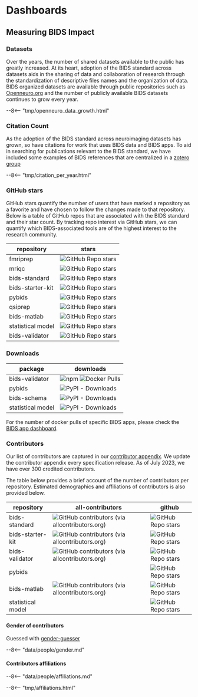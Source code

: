 # Dashboards
## Measuring BIDS Impact

### Datasets

Over the years, the number of shared datasets available to the public has
greatly increased. At its heart, adoption of the BIDS standard across datasets
aids in the sharing of data and collaboration of research through the standardization
of descriptive files names and the organization of data. BIDS organized datasets are
available through public repositories such as [Openneuro.org](https://openneuro.org/)
and the number of publicly available BIDS datasets continues to grow every year.

<!-- use snippet to include a file
https://facelessuser.github.io/pymdown-extensions/extensions/snippets/#snippets-notation
-->

--8<-- "tmp/openneuro_data_growth.html"

### Citation Count

As the adoption of the BIDS standard across neuroimaging datasets has grown, so have
citations for work that uses BIDS data and BIDS apps. To aid in searching for publications
relevant to the BIDS standard, we have included some examples of BIDS references that are
centralized in a [zotero group](https://www.zotero.org/groups/5111637/bids)

<!-- use snippet to include a file
https://facelessuser.github.io/pymdown-extensions/extensions/snippets/#snippets-notation
-->

--8<-- "tmp/citation_per_year.html"

### GitHub stars
GitHub stars quantify the number of users that have marked a repository as a favorite and have
chosen to follow the changes made to that repository. Below is a table of GitHub repos that are
associated with the BIDS standard and their star count. By tracking repo interest via GitHub stars,
we can quantify which BIDS-associated tools are of the highest interest to the research community.

| repository        | stars                                                                                      |
| ----------------- | ------------------------------------------------------------------------------------------ |
| fmriprep          | ![GitHub Repo stars](https://img.shields.io/github/stars/nipreps/fmriprep)                 |
| mriqc             | ![GitHub Repo stars](https://img.shields.io/github/stars/nipreps/mriqc)                    |
| bids-standard     | ![GitHub Repo stars](https://img.shields.io/github/stars/bids-standard/bids-specification) |
| bids-starter-kit  | ![GitHub Repo stars](https://img.shields.io/github/stars/bids-standard/bids-starter-kit)   |
| pybids            | ![GitHub Repo stars](https://img.shields.io/github/stars/bids-standard/pybids)             |
| qsiprep           | ![GitHub Repo stars](https://img.shields.io/github/stars/PennLINC/qsiprep)                 |
| bids-matlab       | ![GitHub Repo stars](https://img.shields.io/github/stars/bids-standard/bids-matlab)        |
| statistical model | ![GitHub Repo stars](https://img.shields.io/github/stars/bids-standard/stats-models)       |
| bids-validator    | ![GitHub Repo stars](https://img.shields.io/github/stars/bids-standard/bids-validator)     |

### Downloads

| package           | downloads                                                                                                                |
| ----------------- | ------------------------------------------------------------------------------------------------------------------------ |
| bids-validator    | ![npm](https://img.shields.io/npm/dm/bids-validator) ![Docker Pulls](https://img.shields.io/docker/pulls/bids/validator) |
| pybids            | ![PyPI - Downloads](https://img.shields.io/pypi/dm/pybids)                                                               |
| bids-schema       | ![PyPI - Downloads](https://img.shields.io/pypi/dm/bidsschematools)                                                      |
| statistical model | ![PyPI - Downloads](https://img.shields.io/pypi/dm/bsmschema)                                                            |

For the number of docker pulls of specific BIDS apps, please check the
[BIDS app dashboard](https://bids-website.readthedocs.io/en/latest/tools/bids-apps.html).

### Contributors

Our list of contributors are captured in our
[contributor appendix](https://bids-specification.readthedocs.io/en/latest/99-appendices/01-contributors.html).
We update the contributor appendix every specification release. As of July 2023,
we have over 300 credited contributors.

The table below provides a brief account of the number of contributors per repository. Estimated demographics and affiliations
of contributors is also provided below.

| repository        | all-contributors                                                                                                                  | github                                                                                            |
| ----------------- | --------------------------------------------------------------------------------------------------------------------------------- | ------------------------------------------------------------------------------------------------- |
| bids-standard     | ![GitHub contributors (via allcontributors.org)](https://img.shields.io/github/all-contributors/bids-standard/bids-specification) | ![GitHub Repo stars](https://img.shields.io/github/contributors/bids-standard/bids-specification) |
| bids-starter-kit  | ![GitHub contributors (via allcontributors.org)](https://img.shields.io/github/all-contributors/bids-standard/bids-starter-kit)   | ![GitHub Repo stars](https://img.shields.io/github/contributors/bids-standard/bids-starter-kit)   |
| bids-validator    | ![GitHub contributors (via allcontributors.org)](https://img.shields.io/github/all-contributors/bids-standard/bids-validator)     | ![GitHub Repo stars](https://img.shields.io/github/contributors/bids-standard/bids-validator)     |
| pybids            |                                                                                                                                   | ![GitHub Repo stars](https://img.shields.io/github/contributors/bids-standard/pybids)             |
| bids-matlab       | ![GitHub contributors (via allcontributors.org)](https://img.shields.io/github/all-contributors/bids-standard/bids-matlab)        | ![GitHub Repo stars](https://img.shields.io/github/contributors/bids-standard/bids-matlab)        |
| statistical model |                                                                                                                                   | ![GitHub Repo stars](https://img.shields.io/github/contributors/bids-standard/stats-models)       |

#### Gender of contributors

Guessed with [gender-guesser](https://pypi.org/project/gender-guesser/)

<!-- use snippet to include a file
https://facelessuser.github.io/pymdown-extensions/extensions/snippets/#snippets-notation
-->

--8<-- "data/people/gender.md"

#### Contributors affiliations

<!-- use snippet to include a file
https://facelessuser.github.io/pymdown-extensions/extensions/snippets/#snippets-notation
-->

--8<-- "data/people/affiliations.md"

<!-- use snippet to include a file
https://facelessuser.github.io/pymdown-extensions/extensions/snippets/#snippets-notation
-->

--8<-- "tmp/affiliations.html"

